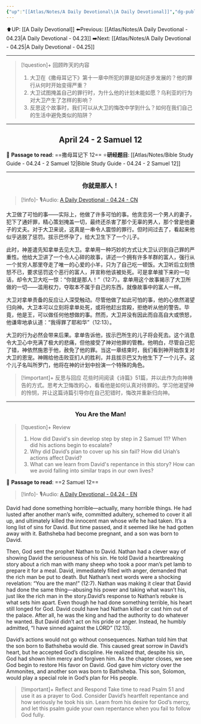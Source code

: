 ```yaml
---
{"up":"[[Atlas/Notes/A Daily Devotional\|A Daily Devotional]]","dg-publish":true,"permalink":"/atlas/notes/a-daily-devotional-04-24/","dgPassFrontmatter":true}
---
```


 ⬆️UP: [[A Daily Devotional]]
⬅️Previous: [[Atlas/Notes/A Daily Devotional - 04.23\|A Daily Devotional - 04.23]]
➡️Next: [[Atlas/Notes/A Daily Devotional - 04.25\|A Daily Devotional - 04.25]]

---

> [!question]+ 回顾昨天的内容
> 1. 大卫在《撒母耳记下》第十一章中所犯的罪是如何逐步发展的？他的罪行从何时开始变得严重？
> 2. 大卫试图掩盖自己的罪行时，为什么他的计划未能如愿？乌利亚的行为对大卫产生了怎样的影响？
> 3. 反思这个故事时，我们可以从大卫的悔改中学到什么？如何在我们自己的生活中避免类似的陷阱？

---
## <center>April 24 -  2 Samuel 12</center>

📖 **Passage to read**: ==撒母耳记下 12==
⭐**研经题目**: [[Atlas/Notes/Bible Study Guide - 04.24 - 2 Samuel 12\|Bible Study Guide - 04.24 - 2 Samuel 12]]

---
### <center>你就是那人！</center>

> [!info]- 🎙️Audio: [A Daily Devotional - 04.24 - CN]()

大卫做了可怕的事——实际上，他做了许多可怕的事。他贪恋另一个男人的妻子，犯下了通奸罪，精心策划掩盖一切，最终还杀害了那个无辜的男人，那个曾是他妻子的丈夫。对于大卫来说，这真是一串令人震惊的罪行。但时间过去了，看起来他似乎逃脱了惩罚。拔示巴怀孕了，给大卫生下了一个儿子。

此时，神差遣先知拿单去见大卫。拿单用一种巧妙的方式让大卫认识到自己罪的严重性。他给大卫讲了一个令人心碎的故事，讲述一个拥有许多羊群的富人，强行从一个贫穷人那里夺走了唯一的心爱的小羊，只为了自己吃一顿饭。大卫听后立刻愤怒不已，要求惩罚这个恶行的富人，并宣称他该被处死。可是拿单接下来的一句话，却令大卫大吃一惊：“你就是那人！”（12:7）。拿单用这个故事揭示了大卫所做的一切——滥用权力，夺取本不属于自己的东西，就像故事中的富人一样。

大卫对拿单责备的反应让人深受触动。尽管他做了如此可怕的事，他的心依然渴望归向神。大卫本可以立刻将拿单处死，或将他赶出宫殿，拒绝听从他的警告。毕竟，他是王，可以做任何他想做的事。然而，大卫并没有因此而自高自大或愤怒，他谦卑地承认道：“我得罪了耶和华”（12:13）。

大卫的行为必然会带来后果。拿单告诉他，拔示巴所生的儿子将会死去。这个消息令大卫心中充满了极大的悲痛，但他接受了神对他罪的管教。他明白，尽管自己犯了错，神依然施恩于他，赦免了他的罪。当这一章结束时，我们看到神开始恢复对大卫的恩宠。神赐给他击败亚扪人的胜利，并且拔示巴又为他生下了一个儿子。这个儿子名叫所罗门，他将在神的计划中扮演一个特殊的角色。

> [!important]+ 反思与回应
花些时间阅读《诗篇》51篇，并以此作为向神祷告的方式。思考大卫悔改的心，看看他是如何认真对待罪的。学习他渴望神的怜悯，并让这篇诗篇引导你在自己犯错时，悔改并重新归向神。



---
### <center>You Are the Man!</center>

> [!question]+ Review
> 1. How did David's sin develop step by step in 2 Samuel 11? When did his actions begin to escalate?
> 2. ⁠Why did David’s plan to cover up his sin fail? How did Uriah’s actions affect David?
> 3. ⁠What can we learn from David's repentance in this story? How can we avoid falling into similar traps in our own lives?

📖 **Passage to read**: ==2 Samuel 12==

> [!info]- 🎙️Audio: [A Daily Devotional - 04.24 - EN]()  

David had done something horrible—actually, many horrible things. He had lusted after another man’s wife, committed adultery, schemed to cover it all up, and ultimately killed the innocent man whose wife he had taken. It’s a long list of sins for David. But time passed, and it seemed like he had gotten away with it. Bathsheba had become pregnant, and a son was born to David.

Then, God sent the prophet Nathan to David. Nathan had a clever way of showing David the seriousness of his sin. He told David a heartbreaking story about a rich man with many sheep who took a poor man’s pet lamb to prepare it for a meal. David, immediately filled with anger, demanded that the rich man be put to death. But Nathan’s next words were a shocking revelation: “You are the man!” (12:7). Nathan was making it clear that David had done the same thing—abusing his power and taking what wasn’t his, just like the rich man in the story.David’s response to Nathan’s rebuke is what sets him apart. Even though he had done something terrible, his heart still longed for God. David could have had Nathan killed or cast him out of the palace. After all, he was the king and had the authority to do whatever he wanted. But David didn’t act on his pride or anger. Instead, he humbly admitted, “I have sinned against the LORD” (12:13).

David’s actions would not go without consequences. Nathan told him that the son born to Bathsheba would die. This caused great sorrow in David’s heart, but he accepted God’s discipline. He realized that, despite his sin, God had shown him mercy and forgiven him. As the chapter closes, we see God begin to restore His favor on David. God gave him victory over the Ammonites, and another son was born to Bathsheba. This son, Solomon, would play a special role in God’s plan for His people.

> [!important]+ Reflect and Respond
Take time to read Psalm 51 and use it as a prayer to God. Consider David’s heartfelt repentance and how seriously he took his sin. Learn from his desire for God’s mercy, and let this psalm guide your own repentance when you fail to follow God fully.





 


































